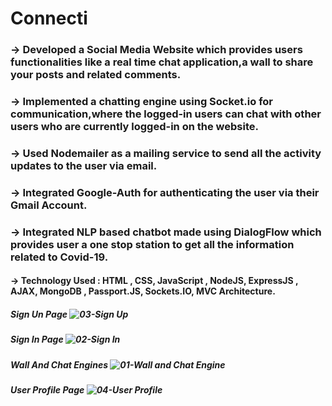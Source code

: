 # Connecti

### -> Developed a Social Media Website which provides users functionalities like a real time chat application,a wall to share your posts and related comments.

### -> Implemented a chatting engine using Socket.io for communication,where the logged-in users can chat with other users who are currently logged-in on the website.

### -> Used Nodemailer as a mailing service to send all the activity updates to the user via email.

### -> Integrated Google-Auth for authenticating the user via their Gmail Account.

### -> Integrated NLP based chatbot made using DialogFlow which provides user a one stop station to get all the information related to Covid-19.

#### -> Technology Used : HTML , CSS, JavaScript , NodeJS, ExpressJS , AJAX, MongoDB , Passport.JS, Sockets.IO, MVC Architecture.

##### Sign Un Page ![03-Sign Up](https://user-images.githubusercontent.com/46219105/122176291-0fcc4080-cea2-11eb-9bdb-83f382cd1507.JPG)
##### Sign In Page ![02-Sign In](https://user-images.githubusercontent.com/46219105/122176279-0e9b1380-cea2-11eb-819d-8ab31426119d.JPG)
##### Wall And Chat Engines ![01-Wall and Chat Engine](https://user-images.githubusercontent.com/46219105/122176271-0c38b980-cea2-11eb-900b-06384d824b65.JPG)
##### User Profile Page ![04-User Profile](https://user-images.githubusercontent.com/46219105/122176299-11960400-cea2-11eb-9a72-cd022dd8150c.JPG)



